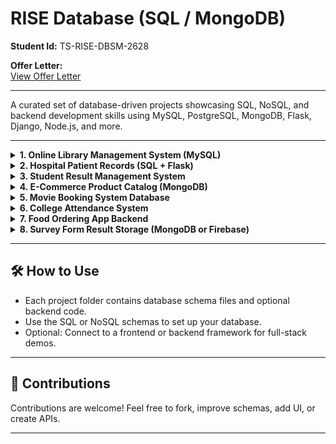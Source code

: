 
# RISE Database (SQL / MongoDB)

**Student Id:** TS-RISE-DBSM-2628

**Offer Letter:**  
[View Offer Letter](https://drive.google.com/file/d/1wMTbnMURJVXe2ywfG19PBcWZa1NrJppE/view?usp=drivesdk)

---

A curated set of database-driven projects showcasing SQL, NoSQL, and backend development skills using MySQL, PostgreSQL, MongoDB, Flask, Django, Node.js, and more.

---

<details>
  <summary><strong>1. Online Library Management System (MySQL)</strong></summary>

**Problem:**  
Manual library systems make it difficult to track books, issues, and returns efficiently.

**Objective:**  
Develop a MySQL-based database to manage books, student records, issue-return logs, and generate reports.

**Requirements:**  
- MySQL  
- Optional Frontend: PHP / Flask / Java  
- Tables: `Books`, `Students`, `IssueLogs`, `Admins`

**Expected Outcome:**  
A structured database backend that can be connected to any web or desktop app to manage a digital library efficiently.

</details>

<details>
  <summary><strong>2. Hospital Patient Records (SQL + Flask)</strong></summary>

**Problem:**  
Hospitals need to manage growing patient and doctor records efficiently.

**Objective:**  
Create a CRUD web application using Flask and SQL to manage patient data.

**Requirements:**  
- SQLite or PostgreSQL  
- Flask (Python framework)  
- Bootstrap for UI  
- Tables: `Patients`, `Doctors`, `Appointments`

**Expected Outcome:**  
A complete web-based patient management tool ideal for portfolios and educational purposes.

</details>

<details>
  <summary><strong>3. Student Result Management System</strong></summary>

**Problem:**  
Schools and colleges need efficient systems for grade entry, evaluation, and reporting.

**Objective:**  
Design a result-tracking database for storing scores, grades, attendance, and performance metrics.

**Requirements:**  
- MySQL or PostgreSQL  
- Optional Frontend: Django / Flask  
- Tables: `Students`, `Subjects`, `Marks`, `Results`

**Expected Outcome:**  
A reliable backend solution for generating report cards and analyzing academic performance.

</details>

<details>
  <summary><strong>4. E-Commerce Product Catalog (MongoDB)</strong></summary>

**Problem:**  
E-commerce systems require flexible databases to handle various product types and user data.

**Objective:**  
Design a NoSQL MongoDB schema for managing product data, categories, and customer reviews.

**Requirements:**  
- MongoDB  
- JSON Schema Design  
- Optional: Express.js + Node.js + React

**Expected Outcome:**  
A scalable and flexible product catalog backend for e-commerce platforms.

</details>

<details>
  <summary><strong>5. Movie Booking System Database</strong></summary>

**Problem:**  
Movie ticket booking systems need real-time seat tracking and showtime management.

**Objective:**  
Build a relational database to manage theatres, shows, customers, and seat bookings.

**Requirements:**  
- MySQL or PostgreSQL  
- Tables: `Theatres`, `Shows`, `Seats`, `Customers`, `Bookings`

**Expected Outcome:**  
A robust backend database suitable for real-time movie ticket booking applications.

</details>

<details>
  <summary><strong>6. College Attendance System</strong></summary>

**Problem:**  
Manual attendance processes are slow, error-prone, and hard to analyze.

**Objective:**  
Create a digital system to track student attendance and generate reports on defaulters and attendance trends.

**Requirements:**  
- MySQL or SQLite  
- Optional: Web UI using Flask or Django  
- Tables: `Students`, `Subjects`, `AttendanceLogs`

**Expected Outcome:**  
An analytical, digital attendance tracking system with exportable reports and defaulter identification.

</details>

<details>
  <summary><strong>7. Food Ordering App Backend</strong></summary>

**Problem:**  
Online food delivery platforms need structured and scalable databases.

**Objective:**  
Build a normalized backend schema to handle users, restaurants, menus, and orders.

**Requirements:**  
- MySQL or PostgreSQL  
- Tables: `Users`, `Orders`, `Items`, `Restaurants`

**Expected Outcome:**  
A complete backend schema for powering any food ordering application.

</details>

<details>
  <summary><strong>8. Survey Form Result Storage (MongoDB or Firebase)</strong></summary>

**Problem:**  
Survey and feedback responses lose significance without proper data collection and analysis.

**Objective:**  
Design a NoSQL backend to store and analyze responses from educational or career guidance surveys.

**Requirements:**  
- MongoDB Atlas or Firebase Realtime DB  
- JSON-based form structure  
- Optional Frontend: React or Angular

**Expected Outcome:**  
A scalable backend to capture and query dynamic form data from students and trainees efficiently.

</details>

---

## 🛠️ How to Use

- Each project folder contains database schema files and optional backend code.  
- Use the SQL or NoSQL schemas to set up your database.  
- Optional: Connect to a frontend or backend framework for full-stack demos.

---

## 🤝 Contributions

Contributions are welcome! Feel free to fork, improve schemas, add UI, or create APIs.

---

